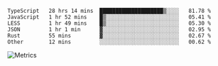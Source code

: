 <!--START_SECTION:waka-->

```text
TypeScript   28 hrs 14 mins  ████████████████████▒░░░░   81.78 %
JavaScript   1 hr 52 mins    █▒░░░░░░░░░░░░░░░░░░░░░░░   05.41 %
LESS         1 hr 49 mins    █▒░░░░░░░░░░░░░░░░░░░░░░░   05.30 %
JSON         1 hr 1 min      ▓░░░░░░░░░░░░░░░░░░░░░░░░   02.95 %
Rust         55 mins         ▓░░░░░░░░░░░░░░░░░░░░░░░░   02.67 %
Other        12 mins         ░░░░░░░░░░░░░░░░░░░░░░░░░   00.62 %
```

<!--END_SECTION:waka-->

![Metrics](https://metrics.lecoq.io/TachibanaKimika?template=classic&base.activity=0&base.community=0&base.repositories=0&languages=1&isocalendar=1&isocalendar.duration=half-year&languages.limit=8&languages.sections=most-used&languages.colors=github&languages.threshold=0%25&languages.indepth=false&languages.recent.load=300&languages.recent.days=14&config.timezone=Asia%2FShanghai)
